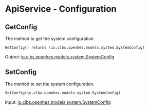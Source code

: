 # ApiService - Configuration

## GetConfig

The method to get the system configuration.

```proto
GetConfig() returns (io.clbs.openhes.models.system.SystemConfig)
```

Output: [io.clbs.openhes.models.system.SystemConfig](model-io-clbs-openhes-models-system-systemconfig.md)

## SetConfig

The method to set the system configuration.

```proto
SetConfig(io.clbs.openhes.models.system.SystemConfig)
```

Input: [io.clbs.openhes.models.system.SystemConfig](model-io-clbs-openhes-models-system-systemconfig.md)

